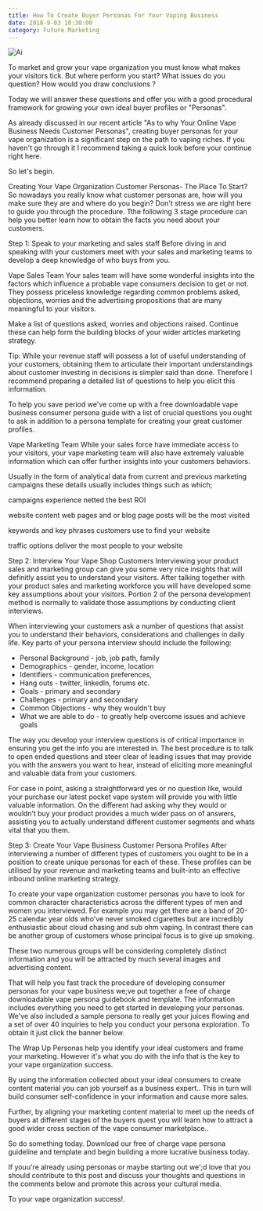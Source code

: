 ```yaml
---
title: How To Create Buyer Personas For Your Vaping Business
date: 2018-9-03 10:30:00
category: Future Marketing
---
```


![Ai](https://powerachiver.com/content/images/7.jpg)

To market and grow your vape organization you must know what makes your visitors tick. But where perform you start? What issues do you question? How would you draw conclusions ?

Today we will answer these questions and offer you with a good procedural framework for growing your own ideal buyer profiles or "Personas".

As already discussed in our recent article "As to why Your Online Vape Business Needs Customer Personas", creating buyer personas for your vape organization is a significant step on the path to vaping riches. If you haven't go through it I recommend taking a quick look before your continue right here.

So let's begin.

Creating Your Vape Organization Customer Personas- The Place To Start?
So nowadays you really know what customer personas are, how will you make sure they are and where do you begin?  Don't stress we are right here to guide you through the procedure. Tthe following 3 stage procedure can help you better learn how to obtain the facts you need about your customers.

Step 1: Speak to your marketing and sales staff
Before diving in and speaking with your customers meet with your sales and marketing teams to develop a deep knowledge of who buys from you.

Vape Sales Team
Your sales team will have some wonderful insights into the factors which influence a probable vape consumers decision to get or not. They possess priceless knowledge regarding common problems asked, objections, worries and the advertising propositions that are many meaningful to your visitors.

Make a list of questions asked, worries and objections raised. Continue these can help form the building blocks of your wider articles marketing strategy.

Tip: While your revenue staff will possess a lot of useful understanding of your customers, obtaining them to articulate their important understandings about customer investing in decisions is simpler said than done. Therefore I recommend preparing a detailed list of questions to help you elicit this information.

To help you save period we've come up with a free downloadable vape business consumer persona guide with a list of crucial questions you ought to ask in addition to a persona template for creating your great customer profiles.

Vape Marketing Team
While your sales force have immediate access to your visitors, your vape marketing team will also have extremely valuable information which can offer further insights into your customers behaviors.

Usually in the form of analytical data from current and previous marketing campaigns these details usually includes things such as which;

campaigns experience netted the best ROI

website content web pages and or blog page posts will be the most visited

keywords and key phrases customers use to find your website

traffic options deliver the most people to your website

Step 2: Interview Your Vape Shop Customers
Interviewing your product sales and marketing group can give you some very nice insights that will definitly assist you to understand your visitors. After talking together with your product sales and marketing workforce you will have developed some key assumptions about your visitors. Portion 2 of the persona development method is normally to validate those assumptions by conducting client interviews.

When interviewing your customers ask a number of questions that assist you to understand their behaviors, considerations and challenges in daily life. Key parts of your persona interview should include the following:

 - Personal Background - job, job path, family
 - Demographics - gender, income, location
 - Identifiers - communication preferences,
 - Hang outs - twitter, linkedIn, forums etc.
 - Goals - primary and secondary
 - Challenges - primary and secondary
 - Common Objections - why they wouldn't buy
 - What we are able to do - to greatly help overcome issues and achieve goals

The way you develop your interview questions is of critical importance in ensuring you get the info you are interested in. The best procedure is to talk to open ended questions and steer clear of leading issues that may provide you with the answers you want to hear, instead of eliciting more meaningful and valuable data from your customers.

For case in point, asking a straightforward yes or no question like, would your purchase our latest pocket vape system will provide you with little valuable information. On the different had asking why they would or wouldn’t buy your product provides a much wider pass on of answers, assisting you to actually understand different customer segments and whats vital that you them.

Step 3: Create Your Vape Business Customer Persona Profiles
After interviewing a number of different types of customers you ought to be in a position to create unique personas for each of these. These profiles can be utilised by your revenue and marketing teams and built-into an effective inbound online marketing strategy.

To create your vape organization customer personas you have to look for common character characteristics across the different types of men and women you interviewed. For example you may get there are a band of 20-25 calendar year olds who've never smoked cigarettes but are incredibly enthusiastic about cloud chasing and sub ohm vaping. In contrast there can be another group of customers whose principal focus is to give up smoking. 

These two numerous groups will be considering completely distinct information and you will be attracted by much several images and advertising content.  

That will help you fast track the procedure of developing consumer personas for your vape business we;ve put together a free of charge downloadable vape persona guidebook and template. The information includes everything you need to get started in developing your personas. We've also included a sample persona to really get your juices flowing and a set of over 40 inquiries to help you conduct your persona exploration. To obtain it just click the banner below. 

The Wrap Up
Personas help you identify your ideal customers and frame your marketing. However it's what you do with the info that is the key to your vape organization success.

By using the information collected about your ideal consumers to create content material you can job yourself as a business expert.. This in turn will build consumer self-confidence in your information and cause more sales.

Further, by aligning your marketing content material to meet up the needs of buyers at different stages of the buyers quest you will learn how to attract a good wider cross section of the vape consumer marketplace.. 

So do something today. Download our free of charge vape persona guideline and template  and begin building a more lucrative business today. 

If youu're already using personas or maybe starting out we';d  love that you should contribute to this post and discuss your thoughts and questions in the comments below and promote this across your cultural media.

To your vape organization success!.
